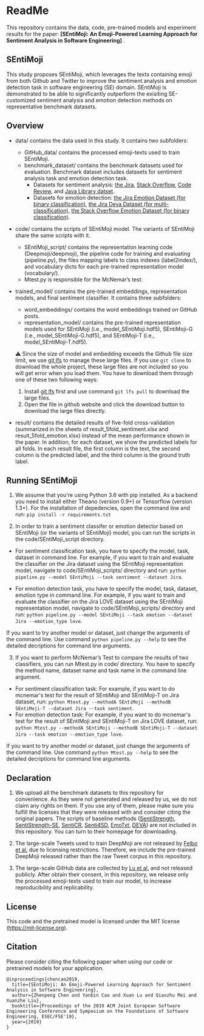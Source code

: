# ReadMe
This repository contains the data, code, pre-trained models and experiment results for the paper: **[SEntiMoji: An Emoji-Powered Learning Approach for Sentiment Analysis in Software Engineering]** .

## SEntiMoji
This study proposes SEntiMoji, which leverages the texts containing emoji from both Github and Twitter to improve the sentiment analysis and emotion detection task in software engineering (SE) domain. SEntiMoji is demonstrated to be able to significantly outperform the exisiting SE-customized sentiment analysis and emotion detection methods on representative benchmark datasets.

## Overview
* data/ contains the data used in this study. It contains two subfolders:
  - GitHub_data/ contains the processed emoji-texts used to train SEntiMoji.
  - benchmark_dataset/ contains the benchmark datasets used for evaluation. Benchmark dataset includes datasets for sentiment analysis task and emotion detection task.
    + Datasets for sentiment analysis: [the Jira](http://ansymore.uantwerpen.be/system/files/uploads/artefacts/alessandro/MSR16/archive3.zip.), [Stack Overflow](https://github.com/collab-uniba/Senti4SD), [Code Review](https://github.com/senticr/SentiCR/), and [Java Library datset](https://sentiment-se.github.io/replication.zip).
    + Datasets for emotion detection: [the Jira Emotion Dataset (for binary classification)](http://ansymore.uantwerpen.be/system/files/uploads/artefacts/alessandro/MSR16/archive3.zip), [the Jira Deva Dataset (for multi-classification)](https://figshare.com/s/277026f0686f7685b79e), [the Stack Overflow Emotion Dataset (for binary classification)]( https://github.com/collab-uniba/EmotionDatasetMSR18).

* code/ contains the scripts of SEntiMoji model. The variants of SEntiMoji share the same scripts with it. 
  - SEntiMoji_script/ contains the representation learning code (Deepmoji/deepmoji), the pipeline code for training and evaluating (pipeline.py), the files mapping labels to class indexes (label2index/), and vocabulary dicts for each pre-trained representation model (vocabulary/).
  - Mtest.py is responsible for the McNemar’s test.

* trained_model/ contains the pre-trained embeddings, representation models, and final sentiment classifier. It contains three subfolders:
  - word_embeddings/ contains the word embeddings trained on GitHub posts. 
  - representation_model/ contains the pre-trained representation models used for SEntiMoji (i.e., model_SEntiMoji.hdf5), SEntiMoji-G (i.e., model_SEntiMoji-G.hdf5), and SEntiMoji-T (i.e., model_SEntiMoji-T.hdf5). 

  ⚠️ Since the size of model and embedding exceeds the Github file size limit, we use [git lfs](https://git-lfs.github.com/) to manage these large files. If you use ```git clone``` to download the whole project, these large files are not included so you will get error when you load them. You have to download them through one of these two following ways:  
  1. Install [git lfs](https://git-lfs.github.com/) first and use command ```git lfs pull``` to download the large files.
  2. Open the file in github website and click the download button to download the large files directly. 
  

* result/ contains the detailed results of five-fold cross-validation (summarized in the sheets of result_5fold_sentiment.xlsx and result_5fold_emotion.xlsx) instead of the mean performance shown in the paper. In addition, for each dataset, we show the predicted labels for all folds. In each result file, the first column is the text, the second column is the predicted label, and the third column is the ground truth label.


## Running SEntiMoji
1. We assume that you're using Python 3.6 with pip installed. As a backend you need to install either Theano (version 0.9+) or Tensorflow (version 1.3+). For the installation of depedencies, open the command line and run: 
`pip install -r requirements.txt`

2. In order to train a sentiment classifer or emotion detector based on SEntiMoji (or the variants of SEntiMoji) model, you can run the scripts in the code/SEntiMoji_script directory. 

 - For sentiment classification task, you have to specify the model, task, dataset in command line. For example, if you want to train and evaluate the classifier on the Jira dataset using the SEntiMoji representation model, navigate to code/SEntiMoji_scripts/ directory and run:
`python pipeline.py --model SEntiMoji --task sentiment --dataset Jira`.

 - For emotion detection task, you have to specify the model, task, dataset, emotion type in command line. For example, if you want to train and evaluate the classifier on the Jira LOVE dataset using the SEntiMoji representation model, navigate to code/SEntiMoji_scripts/ directory and run:
`python pipeline.py --model SEntiMoji --task emotion --dataset Jira --emotion_type love`.

If you want to try another model or dataset, just change the arguments of the command line. Use command `python pipeline.py --help` to see the detailed decriptions for command line arguments.

3. If you want to perform McNemar’s Test to compare the results of two classifiers, you can run Mtest.py in code/ directory. You have to specify the method name, dataset name and task name in the command line argument. 
 - For sentiment classification task: For example, if you want to do mcnemar's test for the result of SEntiMoji and SEntiMoji-T
on Jira dataset, run: `python Mtest.py --methodA SEntiMoji --methodB SEntiMoji-T --dataset Jira --task sentiment`.
 - For emotion detection task: For example, if you want to do mcnemar's test for the result of SEntiMoji and SEntiMoji-T
on Jira LOVE dataset, run: `python Mtest.py --methodA SEntiMoji --methodB SEntiMoji-T --dataset Jira --task emotion --emotion_type love`.

If you want to try another model or dataset, just change the arguments of the command line. Use command `python Mtest.py --help` to see the detailed decriptions for command line arguments.

## Declaration
1. We upload all the benchmark datasets to this repository for convenience. As they were not generated and released by us, we do not claim any rights on them. If you use any of them, please make sure you fulfill the licenses that they were released with and consider citing the original papers. The scripts of baseline methods ([SentiStrength](http://sentistrength.wlv.ac.uk/), [SentiStrength-SE](http://laser.cs.uno.edu/resources/ProjectData/SentiStrength-SE_v1.5.zip), [SentiCR](https://github.com/senticr/SentiCR), [Senti4SD](https://github.com/collab-uniba/Senti4SD), [EmoTxt](https://github.com/collab-uniba/Emotion_and_Polarity_SO), [DEVA](https://figshare.com/s/277026f0686f7685b79e))  are not included in this repository. You can turn to their homepage for downloading.

2. The large-scale Tweets used to train DeepMoji are not released by [Felbo et al.](https://arxiv.org/abs/1708.00524) due to licensing restrictions. Therefore, we include the pre-trained DeepMoji released rather than the raw Tweet corpus in this repository.

3. The large-scale GitHub data are collected by [Lu et al.](https://arxiv.org/pdf/1812.04863.pdf) and not released publicly. After obtain their consent, in this repository, we release only the processed emoji-texts used to train our model, to increase reproducibility and replicability.

## License
This code and the pretrained model is licensed under the MIT license (https://mit-license.org).

## Citation
Please consider citing the following paper when using our code or pretrained models for your application.
```
@inproceedings{chencao2019,
  title={SEntiMoji: An Emoji-Powered Learning Approach for Sentiment Analysis in Software Engineering},
  author={Zhenpeng Chen and Yanbin Cao and Xuan Lu and Qiaozhu Mei and Xuanzhe Liu},
  booktitle={Proceedings of the 2019 ACM Joint European Software Engineering Conference and Symposium on the Foundations of Software Engineering, ESEC/FSE'19},
  year={2019}
}
```

